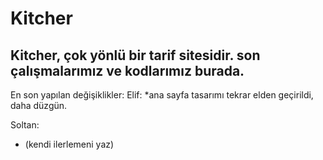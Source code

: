 # Kitcher

Kitcher, çok yönlü bir tarif sitesidir. son çalışmalarımız ve kodlarımız burada.
--------------------------------------------------------------------------------

En son yapılan değişiklikler:
Elif:
*ana sayfa tasarımı tekrar elden geçirildi, daha düzgün.

Soltan:
* (kendi ilerlemeni yaz)
